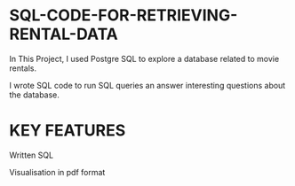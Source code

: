 # SQL-CODE-FOR-RETRIEVING-RENTAL-DATA

In This Project, I used Postgre SQL to explore a database related to movie rentals.

I wrote SQL code to run SQL queries an answer interesting questions about the database.

# KEY FEATURES
 Written SQL 
 
 Visualisation in pdf format
